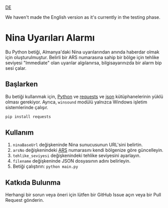 [DE](https://github.com/necirvanalpar/nina-beep/blob/main/README.md)

We haven't made the English version as it's currently in the testing phase.

# Nina Uyarıları Alarmı

Bu Python betiği, Almanya'daki Nina uyarılarından anında haberdar olmak için oluşturulmuştur. Belirli bir ARS numarasına sahip bir bölge için tehlike seviyesi "Immediate" olan uyarılar algılanırsa, bilgisayarınızda bir alarm bip sesi çalar.

## Başlarken

Bu betiği kullanmak için, [Python](https://www.python.org/) ve [requests](https://pypi.org/project/requests/) ve [json](https://docs.python.org/3/library/json.html) kütüphanelerinin yüklü olması gerekiyor. Ayrıca, `winsound` modülü yalnızca Windows işletim sistemlerinde çalışır.

```bash
pip install requests
```

## Kullanım

1. `ninaBaseUrl` değişkeninde Nina sunucusunun URL'sini belirtin.
2. `arsNo` değişkenindeki [ARS](https://www.xrepository.de/api/xrepository/urn:de:bund:destatis:bevoelkerungsstatistik:schluessel:rs_2021-07-31/download/Regionalschl_ssel_2021-07-31.json) numarasını kendi bölgenize göre güncelleyin.
3. `tehlike_seviyesi` değişkenindeki tehlike seviyesini ayarlayın.
4. `filename` değişkeninde JSON dosyasının adını belirleyin.
5. Betiği çalıştırın: `python main.py`

## Katkıda Bulunma

Herhangi bir sorun veya öneri için lütfen bir GitHub Issue açın veya bir Pull Request gönderin.
